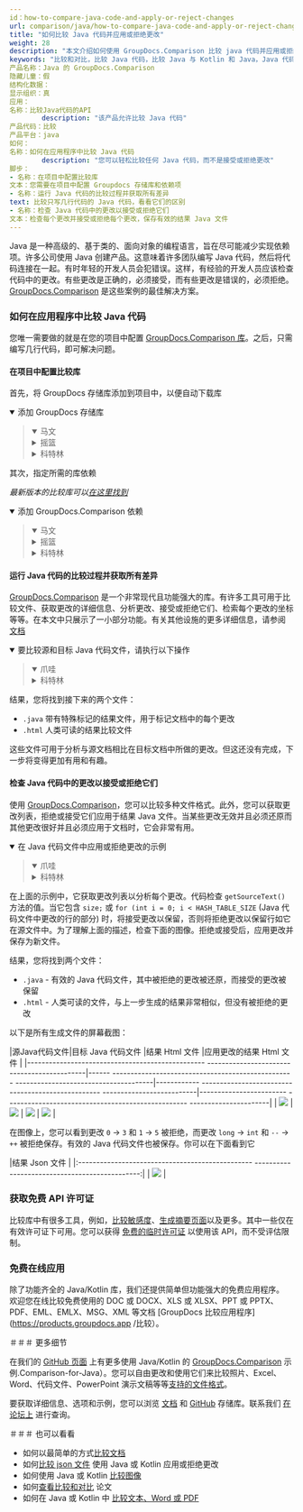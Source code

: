 ```yaml
---
id：how-to-compare-java-code-and-apply-or-reject-changes
url: comparison/java/how-to-compare-java-code-and-apply-or-reject-changes
title: "如何比较 Java 代码并应用或拒绝更改"
weight: 28
description: "本文介绍如何使用 GroupDocs.Comparison 比较 java 代码并应用或拒绝更改"
keywords: "比较和对比，比较 Java 代码，比较 Java 与 Kotlin 和 Java，Java 代码比较工具"
产品名称：Java 的 GroupDocs.Comparison
隐藏儿童：假
结构化数据：
显示组织：真
应用：
名称：比较Java代码的API
        description: "该产品允许比较 Java 代码"
产品代码：比较
产品平台：java
如何：
名称：如何在应用程序中比较 Java 代码
        description: "您可以轻松比较任何 Java 代码，而不是接受或拒绝更改"
脚步：
- 名称：在项目中配置比较库
文本：您需要在项目中配置 Groupdocs 存储库和依赖项
- 名称：运行 Java 代码的比较过程并获取所有差异
text: 比较只写几行代码的 Java 代码，看看它们的区别
- 名称：检查 Java 代码中的更改以接受或拒绝它们
文本：检查每个更改并接受或拒绝每个更改，保存有效的结果 Java 文件
---
```

Java 是一种高级的、基于类的、面向对象的编程语言，旨在尽可能减少实现依赖项。许多公司使用 Java 创建产品。这意味着许多团队编写 Java 代码，然后将代码连接在一起。有时年轻的开发人员会犯错误。这样，有经验的开发人员应该检查代码中的更改。有些更改是正确的，必须接受，而有些更改是错误的，必须拒绝。 [GroupDocs.Comparison](https://products.groupdocs.com/comparison) 是这些案例的最佳解决方案。

### 如何在应用程序中比较 Java 代码

您唯一需要做的就是在您的项目中配置 [GroupDocs.Comparison 库](https://repository.groupdocs.com/comparison/)。之后，只需编写几行代码，即可解决问题。

#### 在项目中配置比较库

首先，将 GroupDocs 存储库添加到项目中，以便自动下载库

<details open><summary>添加 GroupDocs 存储库</summary><blockquote>
<details open><summary>马文</summary>

<script src="https://gist.github.com/groupdocs-comparison-gists/9de00b81ae5dd326fc85fecb5c1220a6.js"></script>

</details>
<details><summary>摇篮</summary>

<script src="https://gist.github.com/groupdocs-comparison-gists/15f77ae825f310acd9cad555dcea0019.js"></script>

</details>
<details><summary>科特林</summary>

<script src="https://gist.github.com/groupdocs-comparison-gists/ad7ad48d4e7f9f60e858c7ba546f3745.js"></script>

</details>
</blockquote></details>

其次，指定所需的库依赖

_最新版本的比较库可以[在这里找到](https://repository.groupdocs.com/comparison/)_

<details open><summary>添加 GroupDocs.Comparison 依赖</summary><blockquote>
<details open><summary>马文</summary>

<script src="https://gist.github.com/groupdocs-comparison-gists/f4d8f0b56d1dfa24dea18c68cd9d8001.js"></script>

</details>
<details><summary>摇篮</summary>

<script src="https://gist.github.com/groupdocs-comparison-gists/b760d58061daa45d9b211e2701aa52b5.js"></script>

</details>
<details><summary>科特林</summary>

<script src="https://gist.github.com/groupdocs-comparison-gists/b20a9f70c3442ca586a95b00a778a464.js"></script>

</details>
</blockquote></details>

#### 运行 Java 代码的比较过程并获取所有差异

[GroupDocs.Comparison](https://products.groupdocs.com/comparison) 是一个非常现代且功能强大的库。有许多工具可用于比较文件、获取更改的详细信息、分析更改、接受或拒绝它们、检索每个更改的坐标等等。在本文中只展示了一小部分功能。有关其他设施的更多详细信息，请参阅 [文档](/comparison/java/getting-started/)

<details open><summary>要比较源和目标 Java 代码文件，请执行以下操作</summary><blockquote>
<details open><summary>爪哇</summary>

<script src="https://gist.github.com/groupdocs-comparison-gists/78372877c238f2227f5c489e698ef695.js"></script>

</details>
<details><summary>科特林</summary>

<script src="https://gist.github.com/groupdocs-comparison-gists/a865cf6080a512b0b1cb4534e74e75f6.js"></script>

</details>
</blockquote></details>

结果，您将找到接下来的两个文件：

* `.java` 带有特殊标记的结果文件，用于标记文档中的每个更改
* `.html` 人类可读的结果比较文件

这些文件可用于分析与源文档相比在目标文档中所做的更改。但这还没有完成，下一步将变得更加有用和有趣。

#### 检查 Java 代码中的更改以接受或拒绝它们

使用 [GroupDocs.Comparison](https://products.groupdocs.com/comparison)，您可以比较多种文件格式。此外，您可以获取更改列表，拒绝或接受它们应用于结果 Java 文件。当某些更改无效并且必须还原而其他更改很好并且必须应用于文档时，它会非常有用。

<details open><summary>在 Java 代码文件中应用或拒绝更改的示例</summary><blockquote>
<details open><summary>爪哇</summary>

<script src="https://gist.github.com/groupdocs-comparison-gists/4c035f1ddf3932d8fc89ecc1519a3005.js"></script>

</details>
<details><summary>科特林</summary>

<script src="https://gist.github.com/groupdocs-comparison-gists/c45c087baf5ca2bc7a848112e18180d7.js"></script>

</details>
</blockquote></details>

在上面的示例中，它获取更改列表以分析每个更改。代码检查 `getSourceText()` 方法的值。当它包含 `size;` 或 `for (int i = 0; i < HASH_TABLE_SIZE` (Java 代码文件中更改的行的部分) 时，将接受更改以保留，否则将拒绝更改以保留行如它在源文件中。为了理解上面的描述，检查下面的图像。拒绝或接受后，应用更改并保存为新文件。

结果，您将找到两个文件：

* `.java` - 有效的 Java 代码文件，其中被拒绝的更改被还原，而接受的更改被保留
* `.html` - 人类可读的文件，与上一步生成的结果非常相似，但没有被拒绝的更改

以下是所有生成文件的屏幕截图：

|源Java代码文件|目标 Java 代码文件 |结果 Html 文件 |应用更改的结果 Html 文件 |
|------------------------------------------------- --------------------------------------------|------ -------------------------------------------------- --------------------------------------|------------ -------------------------------------------------- --------------------------|------------------------ -------------------------------------------------- ----------------------|
| ![](比较/java/images/how-to-compare-java-code-and-apply-or-reject-changes-source.png) | ![](比较/java/images/how-to-compare-java-code-and-apply-or-reject-changes-target.png) | ![](比较/java/images/how-to-compare-java-code-and-apply-or-reject-changes-result.png) | ![](比较/java/images/how-to-compare-java-code-and-apply-or-reject-changes-applied.png) |

在图像上，您可以看到更改 `0` -> `3` 和 `1` -> `5` 被拒绝，而更改 `long` -> `int` 和 `--` -> `++` 被拒绝保存。有效的 Java 代码文件也被保存。你可以在下面看到它

|结果 Json 文件 |
|:------------------------------------------------ ----------------------------------------------:|
| ![](比较/java/images/how-to-compare-java-code-and-apply-or-reject-changes-resultant.png) |

### 获取免费 API 许可证

比较库中有很多工具，例如，[比较敏感度](/comparison/java/adjusting-comparison-sensitivity/)、[生成摘要页面](/comparison/java/get-only-summary-page/)以及更多。其中一些仅在有效许可证下可用。您可以获得 [免费的临时许可证](https://purchase.groupdocs.com/temporary-license) 以使用该 API，而不受评估限制。

### 免费在线应用
除了功能齐全的 Java/Kotlin 库，我们还提供简单但功能强大的免费应用程序。
欢迎您在线比较免费使用的 DOC 或 DOCX、XLS 或 XLSX、PPT 或 PPTX、PDF、EML、EMLX、MSG、XML 等文档 [GroupDocs 比较应用程序](https://products.groupdocs.app /比较）。

＃＃＃ 更多细节

在我们的 [GitHub 页面](https://github.com/groupdocs-comparison/GroupDocs) 上有更多使用 Java/Kotlin 的 [GroupDocs.Comparison](https://products.groupdocs.com/comparison) 示例.Comparison-for-Java）。您可以自由更改和使用它们来比较照片、Excel、Word、代码文件、PowerPoint 演示文稿等等[支持的文件格式](/comparison/java/supported-document-formats/)。

要获取详细信息、选项和示例，您可以浏览 [文档](/comparison/java/getting-started/) 和 [GitHub](https://github.com/groupdocs-comparison) 存储库。联系我们 [在论坛上](https://forum.groupdocs.com/) 进行查询。

＃＃＃ 也可以看看

* 如何以最简单的方式[比较文档](/comparison/java/how-to-compare-documents-in-the-easyest-way)
* 如何[比较 json 文件](/comparison/java/how-to-compare-files-in-java-or-kotlin) 使用 Java 或 Kotlin 应用或拒绝更改
* 如何使用 Java 或 Kotlin [比较图像](/comparison/java/how-to-compare-images-using-java-or-kotlin)
* 如何[查看比较和对比](/comparison/java/how-to-see-comparison-and-contrast-of-essays) 论文
* 如何在 Java 或 Kotlin 中 [比较文本、Word 或 PDF](/comparison/java/how-to-compare-text-word-pdf-in-java-or-kotlin)

